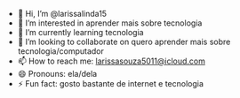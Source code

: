 - 👋 Hi, I’m @larissalinda15
- 👀 I’m interested in aprender mais sobre tecnologia
- 🌱 I’m currently learning tecnologia
- 💞️ I’m looking to collaborate on quero aprender mais sobre tecnologia/computador
- 📫 How to reach me: larissasouza5011@icloud.com
- 😄 Pronouns: ela/dela
- ⚡ Fun fact: gosto bastante de internet e tecnologia

<!---
larissalinda15/larissalinda15 is a ✨ special ✨ repository because its `README.md` (this file) appears on your GitHub profile.
You can click the Preview link to take a look at your changes.
--->
